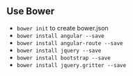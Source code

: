 
## Use Bower

* `bower init` to create bower.json
* `bower install angular --save`
* `bower install angular-route --save`
* `bower install jquery --save`
* `bower install bootstrap --save`
* `bower install jquery.gritter --save`

